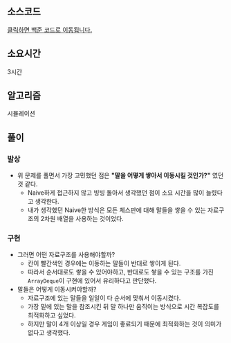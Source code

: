 ## 소스코드

[클릭하면 백준 코드로 이동됩니다.](https://www.acmicpc.net/source/78986186)

## 소요시간

3시간

## 알고리즘

시뮬레이션

## 풀이

### 발상
- 위 문제를 풀면서 가장 고민했던 점은 **"말을 어떻게 쌓아서 이동시킬 것인가?"** 였던 것 같다.
    - Naive하게 접근하지 않고 빙빙 돌아서 생각했던 점이 소요 시간을 많이 늘렸다고 생각한다.
    - 내가 생각했던 Naive한 방식은 모든 체스판에 대해 말들을 쌓을 수 있는 자료구조의 2차원 배열을 사용하는 것이었다.

### 구현
- 그러면 어떤 자료구조를 사용해야할까?
    - 칸이 빨간색인 경우에는 이동하는 말들이 반대로 쌓이게 된다.
    - 따라서 순서대로도 쌓을 수 있어야하고, 반대로도 쌓을 수 있는 구조를 가진 `ArrayDeque`이 구현에 있어서 유리하다고 판단했다. 
- 말들은 어떻게 이동시켜야할까?
    - 자료구조에 있는 말들을 일일이 다 순서에 맞춰서 이동시켰다.
    - 가장 밑에 있는 말을 참조시킨 뒤 말 하나만 움직이는 방식으로 시간 복잡도를 최적화하고 싶었다.
    - 하지만 말이 4개 이상일 경우 게임이 좋료되기 때문에 최적화하는 것이 의미가 없다고 생각했다.